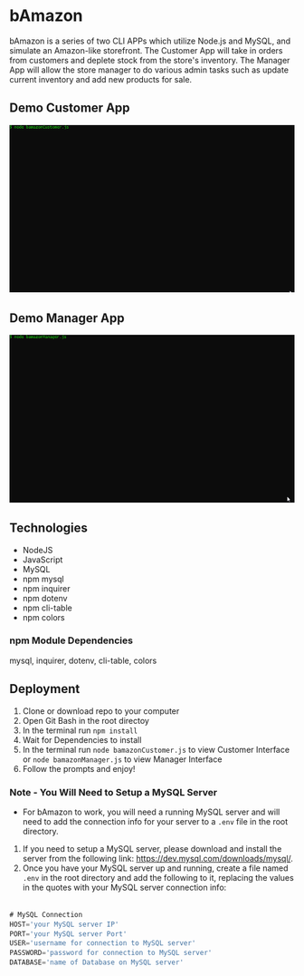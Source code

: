 # bAmazon
bAmazon is a series of two CLI APPs which utilize Node.js and MySQL, and simulate an Amazon-like storefront. The Customer App will take in orders from customers and deplete stock from the store's inventory. The Manager App will allow the store manager to do various admin tasks such as update current inventory and add new products for sale.


## Demo Customer App
![DemoCustomer](demo/demoCustomer.gif "bAmazon Customer Demo")


## Demo Manager App
![DemoManager](demo/demoManager.gif "bAmazon Manager Demo")

## Technologies

* NodeJS
* JavaScript
* MySQL
* npm mysql
* npm inquirer
* npm dotenv
* npm cli-table
* npm colors

### npm Module Dependencies
mysql, inquirer, dotenv, cli-table, colors


## Deployment

1. Clone or download repo to your computer
2. Open Git Bash in the root directoy
3. In the terminal run `npm install`
4. Wait for Dependencies to install
5. In the terminal run `node bamazonCustomer.js` to view Customer Interface or `node bamazonManager.js` to view Manager Interface
6. Follow the prompts and enjoy!

### Note - You Will Need to Setup a MySQL Server
* For bAmazon to work, you will need a running MySQL server and will need to add the connection info for your server to a `.env` file in the root directory.
1. If you need to setup a MySQL server, please download and install the server from the following link: <https://dev.mysql.com/downloads/mysql/>.
2. Once you have your MySQL server up and running, create a file named `.env` in the root directory and add the following to it, replacing the values in the quotes with your MySQL server connection info:

```js

# MySQL Connection
HOST='your MySQL server IP'
PORT='your MySQL server Port'
USER='username for connection to MySQL server'
PASSWORD='password for connection to MySQL server'
DATABASE='name of Database on MySQL server'

```


